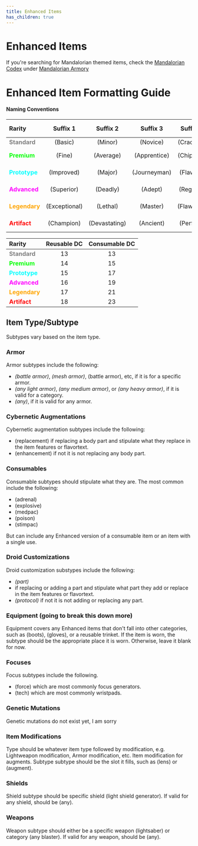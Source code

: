 ```yaml
---
title: Enhanced Items
has_children: true
---
```


# Enhanced Items

If you're searching for Mandalorian themed items, check the [Mandalorian Codex](<../Mandalorian Codex>) under [Mandalorian Armory](<../Mandalorian Codex/Mandalorian Armory>)

# Enhanced Item Formatting Guide

#### Naming Conventions

|Rarity|Suffix 1|Suffix 2|Suffix 3|Suffix 4|Suffix 5|
|:--|:--:|:--:|:--:|:--:|:--:|
|<font style="color:gray">**Standard**</font>|(Basic)|(Minor)|(Novice)|(Cracked)|(Mk I)|
|<font style="color:lime">**Premium**</font>|(Fine)|(Average)|(Apprentice)|(Chipped)|(Mk II)|
|<font style="color:cyan">**Prototype**</font>|(Improved)|(Major)|(Journeyman)|(Flawed)|(Mk III)|
|<font style="color:fuchsia">**Advanced**</font>|(Superior)|(Deadly)|(Adept)|(Regular)|(Mk IV)|
|<font style="color:orange">**Legendary**</font>|(Exceptional)|(Lethal)|(Master)|(Flawless)|(Mk V)|
|<font style="color:red">**Artifact**</font>|(Champion)|(Devastating)|(Ancient)|(Perfect)|(Mk VI)|

|Rarity|Reusable DC|Consumable DC|
|:--|:--:|:--:|
|<font style="color:gray">**Standard**</font>|13|13|
|<font style="color:lime">**Premium**</font>|14|15|
|<font style="color:cyan">**Prototype**</font>|15|17|
|<font style="color:fuchsia">**Advanced**</font>|16|19|
|<font style="color:orange">**Legendary**</font>|17|21|
|<font style="color:red">**Artifact**</font>|18|23|

## Item Type/Subtype
Subtypes vary based on the item type.

### Armor
Armor subtypes include the following:
- *(battle armor)*, *(mesh armor)*, (battle armor), etc, if it is for a specific armor.
- *(any light armor)*, *(any medium armor)*, or *(any heavy armor)*, if it is valid for a category.
- *(any)*, if it is valid for any armor.

### Cybernetic Augmentations
Cybernetic augmentation subtypes include the following:
- (replacement) if replacing a body part and stipulate what they replace in the item features or flavortext.
- (enhancement) if not it is not replacing any body part.

### Consumables
Consumable subtypes should stipulate what they are.
The most common include the following: 
- (adrenal)
- (explosive)
- (medpac)
- (poison)
- (stimpac)

But can include any Enhanced version of a consumable item or an item with a single use.

### Droid Customizations
Droid customization substypes include the following:
- *(part)*
 - if replacing or adding a part and stipulate what part they add or replace in the item features or flavortext.
- *(protocol)* if not it is not adding or replacing any part.

### Equipment (going to break this down more)
Equipment covers any Enhanced items that don't fall into other categories, such as (boots), (gloves), or a reusable trinket. If the item is worn, the subtype should be the appropriate place it is worn. Otherwise, leave it blank for now.

### Focuses
Focus subtypes include the following.
- (force) which are most commonly focus generators.
- (tech) which are most commonly wristpads.

### Genetic Mutations
Genetic mutations do not exist yet, I am sorry

### Item Modifications
Type should be whatever item type followed by modification, e.g. Lightweapon modification, Armor modification, etc. Item modification for augments. Subtype subtype should be the slot it fills, such as (lens) or (augment).

### Shields
Shield subtype should be specific shield (light shield generator). If valid for any shield, should be (any).

### Weapons
Weapon subtype should either be a specific weapon (lightsaber) or category (any blaster). If valid for any weapon, should be (any).